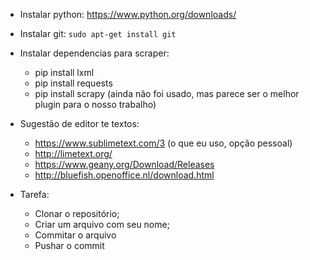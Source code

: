 * Instalar python: https://www.python.org/downloads/

* Instalar git: `sudo apt-get install git`

* Instalar dependencias para scraper:
  - pip install lxml
  - pip install requests
  - pip install scrapy (ainda não foi usado, mas parece ser o melhor plugin para o nosso trabalho)

* Sugestão de editor te textos:
  - https://www.sublimetext.com/3 (o que eu uso, opção pessoal)
  - http://limetext.org/
  - https://www.geany.org/Download/Releases
  - http://bluefish.openoffice.nl/download.html
  
* Tarefa:
  - Clonar o repositório;
  - Criar um arquivo com seu nome;
  - Commitar o arquivo
  - Pushar o commit
